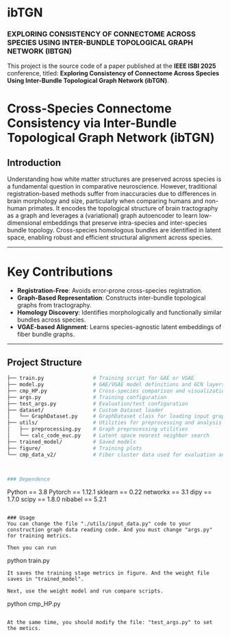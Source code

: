 # ibTGN
### EXPLORING CONSISTENCY OF CONNECTOME ACROSS SPECIES USING INTER-BUNDLE TOPOLOGICAL GRAPH NETWORK (IBTGN)

This project is the source code of a paper published at the __IEEE ISBI 2025__ conference, titled: __Exploring Consistency of Connectome Across Species Using Inter-Bundle Topological Graph Network (ibTGN)__.
# Cross-Species Connectome Consistency via Inter-Bundle Topological Graph Network (ibTGN)

## Introduction

Understanding how white matter structures are preserved across species is a fundamental question in comparative neuroscience. However, traditional registration-based methods suffer from inaccuracies due to differences in brain morphology and size, particularly when comparing humans and non-human primates.
It encodes the topological structure of brain tractography as a graph and leverages a (variational) graph autoencoder to learn low-dimensional embeddings that preserve intra-species and inter-species bundle topology. Cross-species homologous bundles are identified in latent space, enabling robust and efficient structural alignment across species.

---

# Key Contributions

- **Registration-Free**: Avoids error-prone cross-species registration.
- **Graph-Based Representation**: Constructs inter-bundle topological graphs from tractography.
- **Homology Discovery**: Identifies morphologically and functionally similar bundles across species.
- **VGAE-based Alignment**: Learns species-agnostic latent embeddings of fiber bundle graphs.

---

## Project Structure

```bash
├── train.py                # Training script for GAE or VGAE
├── model.py                # GAE/VGAE model definitions and GCN layers
├── cmp_HP.py               # Cross-species comparison and visualization
├── args.py                 # Training configuration
├── test_args.py            # Evaluation/test configuration
├── dataset/                # Custom Dataset loader
│   └── GraphDataset.py     # GraphDataset class for loading input graphs
├── utils/                  # Utilities for preprocessing and analysis
│   ├── preprocessing.py    # Graph preprocessing utilities
│   └── calc_code_euc.py    # Latent space nearest neighbor search
├── trained_model/          # Saved models
├── figure/                 # Training plots
└── cmp_data_v2/            # Fiber cluster data used for evaluation and visualization



### Dependence
```
Python == 3.8
Pytorch == 1.12.1
sklearn == 0.22
networkx == 3.1
dipy == 1.7.0
scipy == 1.8.0
nibabel == 5.2.1
```

### Usage
You can change the file "./utils/input_data.py" code to your construction graph data reading code. And you must change "args.py" for training metrics.

Then you can run
```
python train.py
```
It saves the training stage metrics in figure. And the weight file saves in "trained_model".

Next, use the weight model and run compare scripts. 
```
python cmp_HP.py
```

At the same time, you should modify the file: "test_args.py" to set the metics. 
